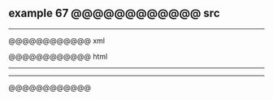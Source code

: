 example 67
@@@@@@@@@@@@ src
---
---
@@@@@@@@@@@@ xml
<?xml version="1.0" encoding="UTF-8"?>
<!DOCTYPE document SYSTEM "CommonMark.dtd">
<document xmlns="http://commonmark.org/xml/1.0">
  <thematic_break />
  <thematic_break />
</document>
@@@@@@@@@@@@ html
<hr />
<hr />
@@@@@@@@@@@@
